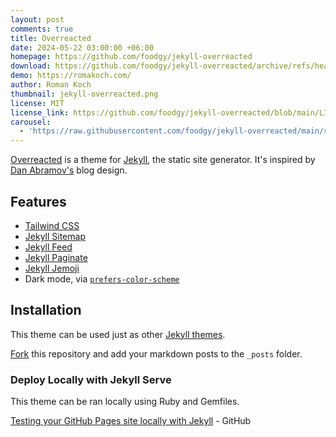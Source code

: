 ```yaml
---
layout: post
comments: true
title: Overreacted
date: 2024-05-22 03:00:00 +06:00
homepage: https://github.com/foodgy/jekyll-overreacted
download: https://github.com/foodgy/jekyll-overreacted/archive/refs/heads/main.zip
demo: https://romakoch.com/
author: Roman Koch
thumbnail: jekyll-overreacted.png
license: MIT
license_link: https://github.com/foodgy/jekyll-overreacted/blob/main/LICENSE
carousel:
  - 'https://raw.githubusercontent.com/foodgy/jekyll-overreacted/main/screenshot.png'
---
```


[Overreacted](https://github.com/foodgy/jekyll-overreacted) is a theme for [Jekyll](http://jekyllrb.com), the static site generator. It's inspired by [Dan Abramov's](https://overreacted.io/) blog design.

## Features

* [Tailwind CSS](https://tailwindcss.com/)
* [Jekyll Sitemap](https://github.com/jekyll/jekyll-sitemap)
* [Jekyll Feed](https://github.com/jekyll/jekyll-feed/)
* [Jekyll Paginate](https://github.com/jekyll/jekyll-paginate)
* [Jekyll Jemoji](https://github.com/jekyll/jemoji)
* Dark mode, via [`prefers-color-scheme`](https://developer.mozilla.org/en-US/docs/Web/CSS/@media/prefers-color-scheme)

## Installation

This theme can be used just as other [Jekyll themes](https://pages.github.com).

[Fork](https://github.com/sighingnow/jekyll-gitbook/fork) this repository and add your markdown posts to the `_posts` folder.

### Deploy Locally with Jekyll Serve

This theme can be ran locally using Ruby and Gemfiles.

[Testing your GitHub Pages site locally with Jekyll](https://docs.github.com/en/pages/setting-up-a-github-pages-site-with-jekyll/testing-your-github-pages-site-locally-with-jekyll) - GitHub
